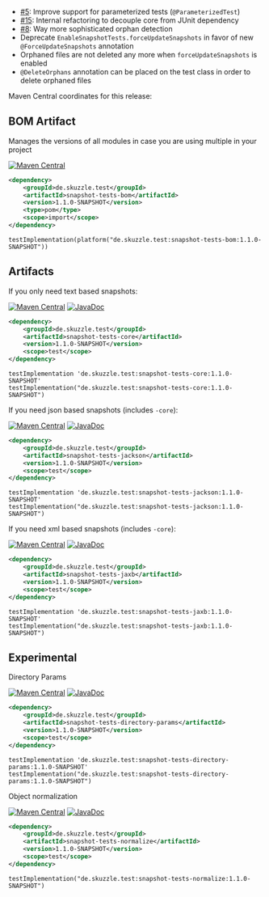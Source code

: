 * [#5](https://github.com/skuzzle/snapshot-tests/issues/5): Improve support for parameterized tests (`@ParameterizedTest`)
* [#15](https://github.com/skuzzle/snapshot-tests/issues/15): Internal refactoring to decouple core from JUnit dependency
* [#8](https://github.com/skuzzle/snapshot-tests/issues/8): Way more sophisticated orphan detection
* Deprecate `EnableSnapshotTests.forceUpdateSnapshots` in favor of new `@ForceUpdateSnapshots` annotation
* Orphaned files are not deleted any more when `forceUpdateSnapshots` is enabled
* `@DeleteOrphans` annotation can be placed on the test class in order to delete orphaned files

Maven Central coordinates for this release:

## BOM Artifact
Manages the versions of all modules in case you are using multiple in your project

[![Maven Central](https://img.shields.io/static/v1?label=MavenCentral&message=1.1.0-SNAPSHOT&color=blue)](https://search.maven.org/artifact/de.skuzzle.test/snapshot-tests-bom/1.1.0-SNAPSHOT/jar)

```xml
<dependency>
    <groupId>de.skuzzle.test</groupId>
    <artifactId>snapshot-tests-bom</artifactId>
    <version>1.1.0-SNAPSHOT</version>
    <type>pom</type>
    <scope>import</scope>
</dependency>
```

```
testImplementation(platform("de.skuzzle.test:snapshot-tests-bom:1.1.0-SNAPSHOT"))
```

## Artifacts
If you only need text based snapshots:

[![Maven Central](https://img.shields.io/static/v1?label=MavenCentral&message=1.1.0-SNAPSHOT&color=blue)](https://search.maven.org/artifact/de.skuzzle.test/snapshot-tests-core/1.1.0-SNAPSHOT/jar) [![JavaDoc](https://img.shields.io/static/v1?label=JavaDoc&message=1.1.0-SNAPSHOT&color=orange)](http://www.javadoc.io/doc/de.skuzzle.test/snapshot-tests-core/1.1.0-SNAPSHOT)

```xml
<dependency>
    <groupId>de.skuzzle.test</groupId>
    <artifactId>snapshot-tests-core</artifactId>
    <version>1.1.0-SNAPSHOT</version>
    <scope>test</scope>
</dependency>
```

```
testImplementation 'de.skuzzle.test:snapshot-tests-core:1.1.0-SNAPSHOT'
testImplementation("de.skuzzle.test:snapshot-tests-core:1.1.0-SNAPSHOT")
```

If you need json based snapshots (includes `-core`):

[![Maven Central](https://img.shields.io/static/v1?label=MavenCentral&message=1.1.0-SNAPSHOT&color=blue)](https://search.maven.org/artifact/de.skuzzle.test/snapshot-tests-jackson/1.1.0-SNAPSHOT/jar) [![JavaDoc](https://img.shields.io/static/v1?label=JavaDoc&message=1.1.0-SNAPSHOT&color=orange)](http://www.javadoc.io/doc/de.skuzzle.test/snapshot-tests-jackson/1.1.0-SNAPSHOT)

```xml
<dependency>
    <groupId>de.skuzzle.test</groupId>
    <artifactId>snapshot-tests-jackson</artifactId>
    <version>1.1.0-SNAPSHOT</version>
    <scope>test</scope>
</dependency>
```

```
testImplementation 'de.skuzzle.test:snapshot-tests-jackson:1.1.0-SNAPSHOT'
testImplementation("de.skuzzle.test:snapshot-tests-jackson:1.1.0-SNAPSHOT")
```

If you need xml based snapshots (includes `-core`):

[![Maven Central](https://img.shields.io/static/v1?label=MavenCentral&message=1.1.0-SNAPSHOT&color=blue)](https://search.maven.org/artifact/de.skuzzle.test/snapshot-tests-jaxb/1.1.0-SNAPSHOT/jar) [![JavaDoc](https://img.shields.io/static/v1?label=JavaDoc&message=1.1.0-SNAPSHOT&color=orange)](http://www.javadoc.io/doc/de.skuzzle.test/snapshot-tests-jaxb/1.1.0-SNAPSHOT)

```xml
<dependency>
    <groupId>de.skuzzle.test</groupId>
    <artifactId>snapshot-tests-jaxb</artifactId>
    <version>1.1.0-SNAPSHOT</version>
    <scope>test</scope>
</dependency>
```

```
testImplementation 'de.skuzzle.test:snapshot-tests-jaxb:1.1.0-SNAPSHOT'
testImplementation("de.skuzzle.test:snapshot-tests-jaxb:1.1.0-SNAPSHOT")
```

## Experimental
Directory Params

[![Maven Central](https://img.shields.io/static/v1?label=MavenCentral&message=1.1.0-SNAPSHOT&color=blue)](https://search.maven.org/artifact/de.skuzzle.test/snapshot-tests-directory-params/1.1.0-SNAPSHOT/jar) [![JavaDoc](https://img.shields.io/static/v1?label=JavaDoc&message=1.1.0-SNAPSHOT&color=orange)](http://www.javadoc.io/doc/de.skuzzle.test/snapshot-tests-directory-params/1.1.0-SNAPSHOT)

```xml
<dependency>
    <groupId>de.skuzzle.test</groupId>
    <artifactId>snapshot-tests-directory-params</artifactId>
    <version>1.1.0-SNAPSHOT</version>
    <scope>test</scope>
</dependency>
```

```
testImplementation 'de.skuzzle.test:snapshot-tests-directory-params:1.1.0-SNAPSHOT'
testImplementation("de.skuzzle.test:snapshot-tests-directory-params:1.1.0-SNAPSHOT")
```

Object normalization

[![Maven Central](https://img.shields.io/static/v1?label=MavenCentral&message=1.1.0-SNAPSHOT&color=blue)](https://search.maven.org/artifact/de.skuzzle.test/snapshot-tests-normalize/1.1.0-SNAPSHOT/jar) [![JavaDoc](https://img.shields.io/static/v1?label=JavaDoc&message=1.1.0-SNAPSHOT&color=orange)](http://www.javadoc.io/doc/de.skuzzle.test/snapshot-tests-normalize/1.1.0-SNAPSHOT)

```xml
<dependency>
    <groupId>de.skuzzle.test</groupId>
    <artifactId>snapshot-tests-normalize</artifactId>
    <version>1.1.0-SNAPSHOT</version>
    <scope>test</scope>
</dependency>
```

```
testImplementation("de.skuzzle.test:snapshot-tests-normalize:1.1.0-SNAPSHOT")
```